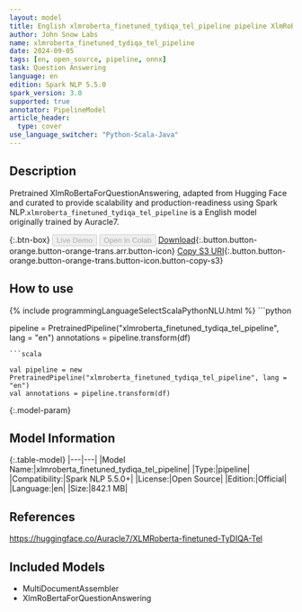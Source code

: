 ```yaml
---
layout: model
title: English xlmroberta_finetuned_tydiqa_tel_pipeline pipeline XlmRoBertaForQuestionAnswering from Auracle7
author: John Snow Labs
name: xlmroberta_finetuned_tydiqa_tel_pipeline
date: 2024-09-05
tags: [en, open_source, pipeline, onnx]
task: Question Answering
language: en
edition: Spark NLP 5.5.0
spark_version: 3.0
supported: true
annotator: PipelineModel
article_header:
  type: cover
use_language_switcher: "Python-Scala-Java"
---
```


## Description

Pretrained XlmRoBertaForQuestionAnswering, adapted from Hugging Face and curated to provide scalability and production-readiness using Spark NLP.`xlmroberta_finetuned_tydiqa_tel_pipeline` is a English model originally trained by Auracle7.

{:.btn-box}
<button class="button button-orange" disabled>Live Demo</button>
<button class="button button-orange" disabled>Open in Colab</button>
[Download](https://s3.amazonaws.com/auxdata.johnsnowlabs.com/public/models/xlmroberta_finetuned_tydiqa_tel_pipeline_en_5.5.0_3.0_1725498178809.zip){:.button.button-orange.button-orange-trans.arr.button-icon}
[Copy S3 URI](s3://auxdata.johnsnowlabs.com/public/models/xlmroberta_finetuned_tydiqa_tel_pipeline_en_5.5.0_3.0_1725498178809.zip){:.button.button-orange.button-orange-trans.button-icon.button-copy-s3}

## How to use



<div class="tabs-box" markdown="1">
{% include programmingLanguageSelectScalaPythonNLU.html %}
```python

pipeline = PretrainedPipeline("xlmroberta_finetuned_tydiqa_tel_pipeline", lang = "en")
annotations =  pipeline.transform(df)   

```
```scala

val pipeline = new PretrainedPipeline("xlmroberta_finetuned_tydiqa_tel_pipeline", lang = "en")
val annotations = pipeline.transform(df)

```
</div>

{:.model-param}
## Model Information

{:.table-model}
|---|---|
|Model Name:|xlmroberta_finetuned_tydiqa_tel_pipeline|
|Type:|pipeline|
|Compatibility:|Spark NLP 5.5.0+|
|License:|Open Source|
|Edition:|Official|
|Language:|en|
|Size:|842.1 MB|

## References

https://huggingface.co/Auracle7/XLMRoberta-finetuned-TyDIQA-Tel

## Included Models

- MultiDocumentAssembler
- XlmRoBertaForQuestionAnswering